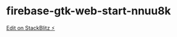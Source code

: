# firebase-gtk-web-start-nnuu8k

[Edit on StackBlitz ⚡️](https://stackblitz.com/edit/firebase-gtk-web-start-nnuu8k)